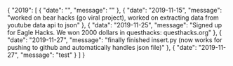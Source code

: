 
{
    "2019": [
        {
            "date": "",
            "message": ""
        },
        {
            "date": "2019-11-15",
            "message": "worked on bear hacks (go viral project), worked on extracting data from youtube data api to json"
        },
        {
            "data": "2019-11-25",
            "message": "Signed up for Eagle Hacks. We won 2000 dollars in questhacks: questhacks.org"
        },
        {
            "date": "2019-11-27",
            "message": "finally finished insert.py (now works for pushing to github and automatically handles json file)"
        },
        {
            "date": "2019-11-27",
            "message": "test"
        }
    ]
}

